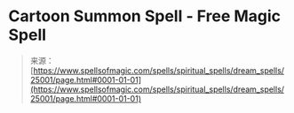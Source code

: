 <!--yml
category: 未分类
date: 2024-06-12 19:11:30
-->

# Cartoon Summon Spell - Free Magic Spell

> 来源：[https://www.spellsofmagic.com/spells/spiritual_spells/dream_spells/25001/page.html#0001-01-01](https://www.spellsofmagic.com/spells/spiritual_spells/dream_spells/25001/page.html#0001-01-01)